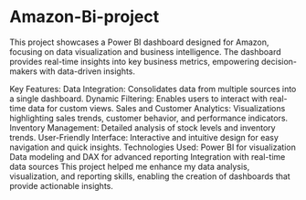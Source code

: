 # Amazon-Bi-project
This project showcases a Power BI dashboard designed for Amazon, focusing on data visualization and business intelligence. The dashboard provides real-time insights into key business metrics, empowering decision-makers with data-driven insights.

Key Features:
Data Integration: Consolidates data from multiple sources into a single dashboard.
Dynamic Filtering: Enables users to interact with real-time data for custom views.
Sales and Customer Analytics: Visualizations highlighting sales trends, customer behavior, and performance indicators.
Inventory Management: Detailed analysis of stock levels and inventory trends.
User-Friendly Interface: Interactive and intuitive design for easy navigation and quick insights.
Technologies Used:
Power BI for visualization
Data modeling and DAX for advanced reporting
Integration with real-time data sources
This project helped me enhance my data analysis, visualization, and reporting skills, enabling the creation of dashboards that provide actionable insights.
